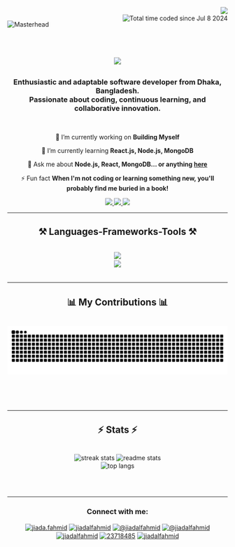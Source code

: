 <img align="right" src="https://visitor-badge.laobi.icu/badge?page_id=jiadalfahmid.jiadalfahmid" /><br>
<img align="right" src="https://wakatime.com/badge/user/0b5687ba-cef6-4ca5-80bc-bf1e1cb0bc0f.svg" alt="Total time coded since Jul 8 2024" />

![Masterhead](https://github.com/jiadalfahmid/jiadalfahmid/assets/147273546/70809ad6-7dae-4f0d-bf6a-133a95a9d19e)
<br> <br>

<h1 align="center">
    <img src="https://readme-typing-svg.herokuapp.com/?font=Orbitron&color=cc33ff&weight=700&size=35&center=true&vCenter=true&width=500&height=70&duration=4000&lines=Hi+There!+👋;+I'm+Jiad+Al+Fahmid!;" />
</h1>

<h3 align="center">Enthusiastic and adaptable software developer from Dhaka, Bangladesh.<br> Passionate about coding, continuous learning, and collaborative innovation.</h3>

<br/>

<div align="center">
 
 🔭 I’m currently working on **Building Myself**
 
 🌱 I’m currently learning **React.js, Node.js, MongoDB**

💬 Ask me about **Node.js, React, MongoDB... or anything [here](https://github.com/jiadalfahmid/jiadalfahmid/issues)**

⚡ Fun fact **When I'm not coding or learning something new, you'll probably find me buried in a book!**

 </div>
 <div align="center"> 
  <a href="mailto:jiadalfahmid@gmail.com" target="_blank">
    <img src="https://img.shields.io/badge/Gmail-ffffff?style=for-the-badge&logo=gmail&logoColor=red" />
  </a>
  <a href="https://linkedin.com/in/jiadafahmid" target="_blank">
    <img src="https://img.shields.io/badge/LinkedIn-0077B5?style=for-the-badge&logo=linkedin&logoColor=white" />
  </a>
  <a href="https://jiadalfahmid.web.app/" target="_blank">
     <img src="https://img.shields.io/badge/Portfolio-cc33ff?style=for-the-badge&logo=todoist&logoColor=white" />
  </a>
</div>

 <hr/>
 <h2 align="center">⚒️ Languages-Frameworks-Tools ⚒️</h2>
<br/>
<div align="center">
    <img src="https://skillicons.dev/icons?i=html,css,javascript,tailwind,react,github,git,vscode,figma" /><br>
    <img src="https://skillicons.dev/icons?i=bootstrap,jquery,nodejs,vite,mongodb,firebase,netlify,npm,express" /><br>
</div>

<br/>
<hr/>

<div align="center">
  <h2>📊 My Contributions 📊</h2>
  <br>
  <picture>
  <source
    media="(prefers-color-scheme: dark)"
    srcset="https://raw.githubusercontent.com/jiadalfahmid/jiadalfahmid/output/github-contribution-grid-snake-dark.svg"
  />
  <source
    media="(prefers-color-scheme: light)"
    srcset="https://raw.githubusercontent.com/jiadalfahmid/jiadalfahmid/output/github-contribution-grid-snake.svg"
  />
  <img
    alt="github contribution grid snake animation"
    src="https://raw.githubusercontent.com/jiadalfahmid/jiadalfahmid/output/github-contribution-grid-snake.svg"
  />
</picture>
  
  <br/><br/><br/>
</div>

<hr/>
<h2 align="center">⚡ Stats ⚡</h2>
<br>
<div align=center>
  <img width=390 height=170 src="https://github-readme-streak-stats-salesp07.vercel.app/?user=jiadalfahmid&count_private=true&theme=jolly&border_radius=10" alt="streak stats"/>
  <img width=390 height=170 src="https://github-readme-stats-salesp07.vercel.app/api?username=jiadalfahmid&count_private=true&show_icons=true&theme=jolly&rank_icon=github&border_radius=10" alt="readme stats" />
  <br/>
  <img width=325 align="center" src="https://github-readme-stats-salesp07.vercel.app/api/top-langs/?username=jiadalfahmid&hide=HTML&langs_count=8&layout=compact&theme=jolly&border_radius=10&size_weight=0.5&count_weight=0.5&exclude_repo=github-readme-stats" alt="top langs" />
</div>

<br/><br/>
<hr>

<h3 align="center">Connect with me:</h3>
<p align="center">
<a href="https://fb.com/jiada.fahmid" target="blank"><img align="center" src="https://raw.githubusercontent.com/rahuldkjain/github-profile-readme-generator/master/src/images/icons/Social/facebook.svg" alt="jiada.fahmid" height="30" width="40" /></a>
<a href="https://instagram.com/jiadalfahmid" target="blank"><img align="center" src="https://raw.githubusercontent.com/rahuldkjain/github-profile-readme-generator/master/src/images/icons/Social/instagram.svg" alt="jiadalfahmid" height="30" width="40" /></a>
<a href="https://medium.com/@jiadalfahmid" target="blank"><img align="center" src="https://raw.githubusercontent.com/rahuldkjain/github-profile-readme-generator/master/src/images/icons/Social/medium.svg" alt="@jiadalfahmid" height="30" width="40" /></a>
<a href="https://www.youtube.com/@jiadalfahmid" target="blank"><img align="center" src="https://raw.githubusercontent.com/rahuldkjain/github-profile-readme-generator/master/src/images/icons/Social/youtube.svg" alt="@jiadalfahmid" height="30" width="40" /></a>
<a href="https://twitter.com/jiadalfahmid" target="blank"><img align="center" src="https://raw.githubusercontent.com/rahuldkjain/github-profile-readme-generator/master/src/images/icons/Social/twitter.svg" alt="jiadalfahmid" height="30" width="40" /></a>
<a href="https://stackoverflow.com/users/23718485" target="blank"><img align="center" src="https://raw.githubusercontent.com/rahuldkjain/github-profile-readme-generator/master/src/images/icons/Social/stack-overflow.svg" alt="23718485" height="30" width="40" /></a>
<a href="https://dev.to/jiadalfahmid" target="blank"><img align="center" src="https://raw.githubusercontent.com/rahuldkjain/github-profile-readme-generator/master/src/images/icons/Social/devto.svg" alt="jiadalfahmid" height="30" width="40" /></a>
</p>
